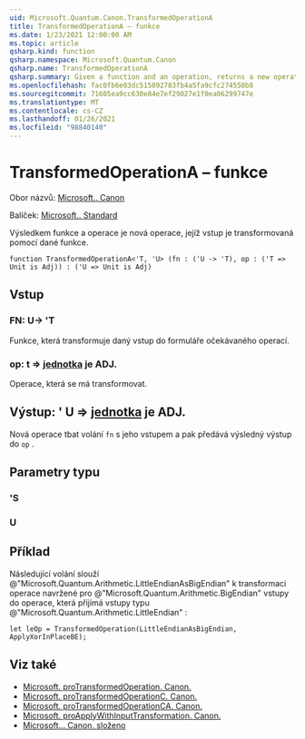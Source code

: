 ```yaml
---
uid: Microsoft.Quantum.Canon.TransformedOperationA
title: TransformedOperationA – funkce
ms.date: 1/23/2021 12:00:00 AM
ms.topic: article
qsharp.kind: function
qsharp.namespace: Microsoft.Quantum.Canon
qsharp.name: TransformedOperationA
qsharp.summary: Given a function and an operation, returns a new operation whose input is transformed by the given function.
ms.openlocfilehash: fac0fb6e03dc515892783fb4a5fa9cfc274550b8
ms.sourcegitcommit: 71605ea9cc630e84e7ef29027e1f0ea06299747e
ms.translationtype: MT
ms.contentlocale: cs-CZ
ms.lasthandoff: 01/26/2021
ms.locfileid: "98840140"
---
```

# <a name="transformedoperationa-function"></a>TransformedOperationA – funkce

Obor názvů: [Microsoft.. Canon](xref:Microsoft.Quantum.Canon)

Balíček: [Microsoft.. Standard](https://nuget.org/packages/Microsoft.Quantum.Standard)


Výsledkem funkce a operace je nová operace, jejíž vstup je transformovaná pomocí dané funkce.

```qsharp
function TransformedOperationA<'T, 'U> (fn : ('U -> 'T), op : ('T => Unit is Adj)) : ('U => Unit is Adj)
```


## <a name="input"></a>Vstup

### <a name="fn--u---t"></a>FN: U-> 'T

Funkce, která transformuje daný vstup do formuláře očekávaného operací.


### <a name="op--t--unit--is-adj"></a>op: t => [jednotka](xref:microsoft.quantum.lang-ref.unit)  je ADJ.

Operace, která se má transformovat.



## <a name="output--u--unit--is-adj"></a>Výstup: ' U => [jednotka](xref:microsoft.quantum.lang-ref.unit)  je ADJ.

Nová operace tbat volání `fn` s jeho vstupem a pak předává výsledný výstup do `op` .

## <a name="type-parameters"></a>Parametry typu

### <a name="t"></a>'S


### <a name="u"></a>U



## <a name="example"></a>Příklad

Následující volání slouží @"Microsoft.Quantum.Arithmetic.LittleEndianAsBigEndian" k transformaci operace navržené pro @"Microsoft.Quantum.Arithmetic.BigEndian" vstupy do operace, která přijímá vstupy typu @"Microsoft.Quantum.Arithmetic.LittleEndian" :

```qsharp
let leOp = TransformedOperation(LittleEndianAsBigEndian, ApplyXorInPlaceBE);
```

## <a name="see-also"></a>Viz také

- [Microsoft. proTransformedOperation. Canon.](xref:Microsoft.Quantum.Canon.TransformedOperation)
- [Microsoft. proTransformedOperationC. Canon.](xref:Microsoft.Quantum.Canon.TransformedOperationC)
- [Microsoft. proTransformedOperationCA. Canon.](xref:Microsoft.Quantum.Canon.TransformedOperationCA)
- [Microsoft. proApplyWithInputTransformation. Canon.](xref:Microsoft.Quantum.Canon.ApplyWithInputTransformation)
- [Microsoft... Canon. složeno](xref:Microsoft.Quantum.Canon.Composed)